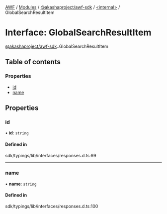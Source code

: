 [AWF](../README.md) / [Modules](../modules.md) / [@akashaproject/awf-sdk](../modules/akashaproject_awf_sdk.md) / [<internal\>](../modules/akashaproject_awf_sdk._internal_.md) / GlobalSearchResultItem

# Interface: GlobalSearchResultItem

[@akashaproject/awf-sdk](../modules/akashaproject_awf_sdk.md).[<internal>](../modules/akashaproject_awf_sdk._internal_.md).GlobalSearchResultItem

## Table of contents

### Properties

- [id](akashaproject_awf_sdk._internal_.GlobalSearchResultItem.md#id)
- [name](akashaproject_awf_sdk._internal_.GlobalSearchResultItem.md#name)

## Properties

### id

• **id**: `string`

#### Defined in

sdk/typings/lib/interfaces/responses.d.ts:99

___

### name

• **name**: `string`

#### Defined in

sdk/typings/lib/interfaces/responses.d.ts:100
